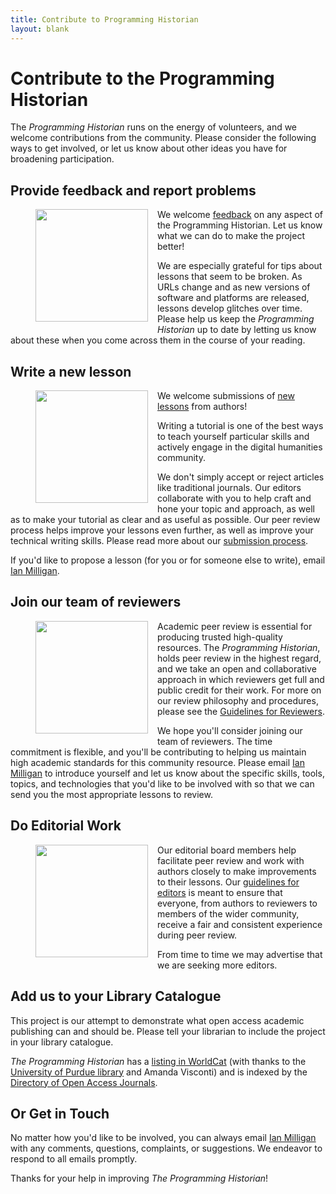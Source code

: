 ```yaml
---
title: Contribute to Programming Historian
layout: blank
---
```


# Contribute to the Programming Historian

The _Programming Historian_ runs on the energy of volunteers, and we welcome contributions from the community. Please consider the following ways to get involved, or let us know about other ideas you have for broadening participation.

## Provide feedback and report problems

<figure>
	<img src="../images/reader-sm.png" width="180px" style="float: left; margin-right: 15px; margin-bottom: 15px;" />
</figure>

We welcome [feedback](../feedback.html) on any aspect of the Programming Historian. Let us know what we can do to make the project better!

We are especially grateful for tips about lessons that seem to be broken. As URLs change and as new versions of software and platforms are released, lessons develop glitches over time. Please help us keep the _Programming Historian_ up to date by letting us know about these when you come across them in the course of your reading. 

## Write a new lesson

<figure>
	<img src="../images/author-sm.png" width="180px" style="float: left; margin-right: 15px; margin-bottom: 15px;" />
</figure>

We welcome submissions of [new lessons][submissions] from authors!

Writing a tutorial is one of the best ways to teach yourself particular skills and actively engage in the digital humanities community.

We don't simply accept or reject articles like traditional journals. Our editors collaborate with you to help craft and hone your topic and approach, as well as to make your tutorial as clear and as useful as possible. Our peer review process helps improve your lessons even further, as well as improve your technical writing skills. Please read more about our [submission process][submissions].

If you'd like to propose a lesson (for you or for someone else to write), email <a href="mailto:i2millig@uwaterloo.ca">Ian Milligan</a>. 

## Join our team of reviewers

<figure>
	<img src="../images/reviewer-sm.png" width="180px" style="float: left; margin-right: 15px; margin-bottom: 15px;" />
</figure>

Academic peer review is essential for producing trusted high-quality resources. The _Programming Historian_, holds peer review in the highest regard, and we take an open and collaborative approach in which reviewers get full and public credit for their work. For more on our review philosophy and procedures, please see the [Guidelines for Reviewers][reviewers].

We hope you'll consider joining our team of reviewers. The time commitment is flexible, and you'll be contributing to helping us maintain high academic standards for this community resource. Please email <a href="mailto:i2millig@uwaterloo.ca">Ian Milligan</a> to introduce yourself and let us know about the specific skills, tools, topics, and technologies that you'd like to be involved with so that we can send you the most appropriate lessons to review. 


## Do Editorial Work

<figure>
	<img src="../gallery/editor-guidelines.png" width="180px" style="float: left; margin-right: 15px; margin-bottom: 15px;" />
</figure>

Our editorial board members help facilitate peer review and work with authors closely to make improvements to their lessons. Our [guidelines for editors](http://programminghistorian.org/editor-guidelines) is meant to ensure that everyone, from authors to reviewers to members of the wider community, receive a fair and consistent experience during peer review.

From time to time we may advertise that we are seeking more editors.



## Add us to your Library Catalogue

This project is our attempt to demonstrate what open access academic publishing can and should be. Please tell your librarian to include the project in your library catalogue.

_The Programming Historian_ has a [listing in WorldCat](http://www.worldcat.org/title/programming-historian/oclc/951537099) (with thanks to the [University of Purdue library](http://purdue-primo-prod.hosted.exlibrisgroup.com/primo_library/libweb/action/dlDisplay.do?vid=PURDUE&search_scope=everything&docId=PURDUE_ALMA51671812890001081&fn=permalink) and Amanda Visconti) and is indexed by the [Directory of Open Access Journals](https://doaj.org/toc/2397-2068).


## Or Get in Touch

No matter how you'd like to be involved, you can always email <a href="mailto:i2millig@uwaterloo.ca">Ian Milligan</a> with any comments, questions, complaints, or suggestions.  We endeavor to respond to all emails promptly.

Thanks for your help in improving _The Programming Historian_!
 
 [submissions]: new-lesson-workflow
 [reviewers]: http://programminghistorian.org/reviewer-guidelines

